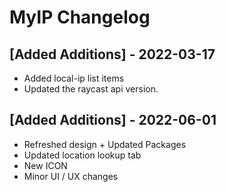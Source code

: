 # MyIP Changelog

## [Added Additions] - 2022-03-17

- Added local-ip list items
- Updated the raycast api version.

## [Added Additions] - 2022-06-01

- Refreshed design + Updated Packages
- Updated location lookup tab
- New ICON
- Minor UI / UX changes
